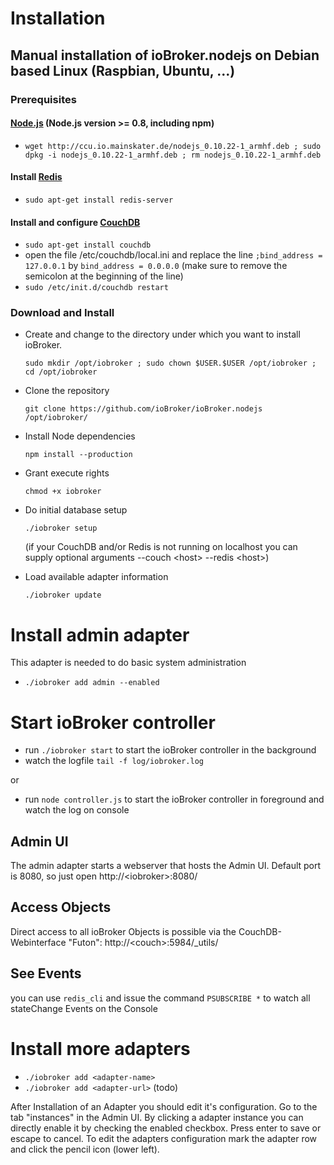 # Installation

## Manual installation of ioBroker.nodejs on Debian based Linux (Raspbian, Ubuntu, ...)

### Prerequisites

#### [Node.js](http://nodejs.org) (Node.js version >= 0.8, including npm)

* ```wget http://ccu.io.mainskater.de/nodejs_0.10.22-1_armhf.deb ; sudo dpkg -i nodejs_0.10.22-1_armhf.deb ; rm nodejs_0.10.22-1_armhf.deb```

#### Install [Redis](http://redis.io/)

* ```sudo apt-get install redis-server```

#### Install and configure [CouchDB](http://couchdb.apache.org/)

* ```sudo apt-get install couchdb```
* open the file /etc/couchdb/local.ini and replace the line ```;bind_address = 127.0.0.1``` by ```bind_address = 0.0.0.0``` (make sure to remove the semicolon at the beginning of the line)
* ```sudo /etc/init.d/couchdb restart```


### Download and Install

* Create and change to the directory under which you want to install ioBroker.

    ```sudo mkdir /opt/iobroker ; sudo chown $USER.$USER /opt/iobroker ; cd /opt/iobroker```
* Clone the repository

    ```git clone https://github.com/ioBroker/ioBroker.nodejs /opt/iobroker/```
* Install Node dependencies

    ```npm install --production```
* Grant execute rights

    ```chmod +x iobroker```
* Do initial database setup

    ```./iobroker setup```

    (if your CouchDB and/or Redis is not running on localhost you can supply optional arguments --couch &lt;host&gt; --redis &lt;host&gt;)

* Load available adapter information

    ```./iobroker update```

# Install admin adapter

This adapter is needed to do basic system administration

*   ```./iobroker add admin --enabled```

# Start ioBroker controller

* run ```./iobroker start``` to start the ioBroker controller in the background
* watch the logfile ```tail -f log/iobroker.log```

or

* run ```node controller.js``` to start the ioBroker controller in foreground and watch the log on console


## Admin UI

The admin adapter starts a webserver that hosts the Admin UI. Default port is 8080, so just open http://&lt;iobroker&gt;:8080/


## Access Objects

Direct access to all ioBroker Objects is possible via the CouchDB-Webinterface "Futon": http://&lt;couch&gt;:5984/_utils/

## See Events

you can use ```redis_cli``` and issue the command ```PSUBSCRIBE *``` to watch all stateChange Events on the Console


# Install more adapters

* ```./iobroker add <adapter-name>```
* ```./iobroker add <adapter-url>``` (todo)

After Installation of an Adapter you should edit it's configuration. Go to the tab "instances" in the Admin UI.
By clicking a adapter instance you can directly enable it by checking the enabled checkbox. Press enter to save or escape
to cancel.
To edit the adapters configuration mark the adapter row and click the pencil icon (lower left).



